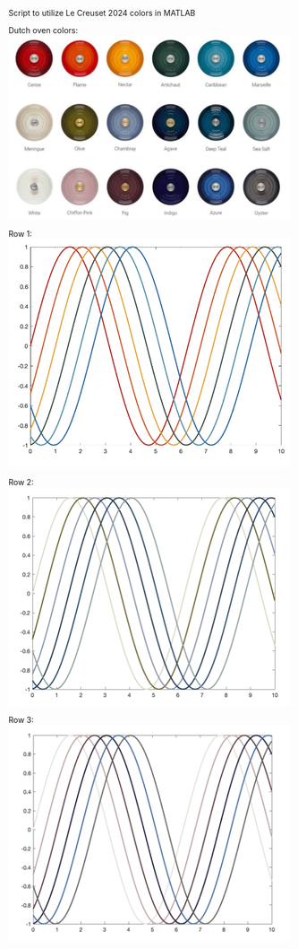 Script to utilize Le Creuset 2024 colors in MATLAB

Dutch oven colors: 
![alt text](https://github.com/annacnelson/matlabscripts/blob/main/GMbUfJIXYAAUN87.jpeg?raw=true)

Row 1: 
![alt text](https://github.com/annacnelson/matlabscripts/blob/main/row1.png?raw=true)

Row 2:
![alt text](https://github.com/annacnelson/matlabscripts/blob/main/row2.png?raw=true)

Row 3: 
![alt text](https://github.com/annacnelson/matlabscripts/blob/main/row3.png?raw=true)
